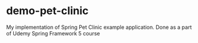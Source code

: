 # demo-pet-clinic
My implementation of Spring Pet Clinic example application. Done as a part of Udemy Spring Framework 5 course
